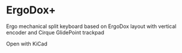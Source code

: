  
# ErgoDox+
Ergo mechanical split keyboard based on ErgoDox layout with vertical encoder and Cirque GlidePoint trackpad

Open with KiCad
